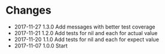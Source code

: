 # Changes

* 2017-11-27 1.3.0 Add messages with better test coverage
* 2017-11-21 1.2.0 Add tests for nil and each for actual value
* 2017-11-20 1.1.0 Add tests for nil and each for expect value
* 2017-11-07 1.0.0 Start

